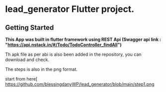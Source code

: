 # lead_generator Flutter project.

## Getting Started

**This App was built in flutter framework using REST Api (Swagger api link : "https://api.nstack.in/#/Todo/TodoController_findAll")**

Th apk file as per abi is also been added in the repository, you can download and check.


The steps is also in the png format.

start from here[
https://github.com/blessingdanyWP/lead_generator/blob/main/step1.png
